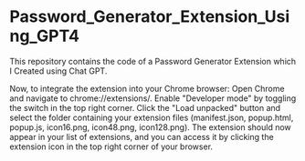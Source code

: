 # Password_Generator_Extension_Using_GPT4
This repository contains the code of a Password Generator Extension which I Created using Chat GPT.

Now, to integrate the extension into your Chrome browser: Open Chrome and navigate to chrome://extensions/. Enable "Developer mode" by toggling the switch in the top right corner. Click the "Load unpacked" button and select the folder containing your extension files (manifest.json, popup.html, popup.js, icon16.png,  icon48.png,  icon128.png). The extension should now appear in your list of extensions, and you can access it by clicking the extension icon in the top right corner of your browser.
